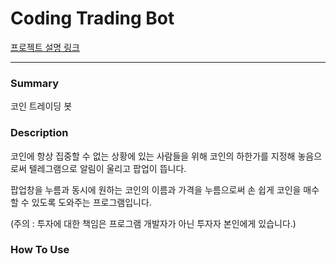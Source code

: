 # Coding Trading Bot

[프로젝트 설명 링크](https://www.notion.so/632308649c88426f86483baa76538e3a)

---

### Summary

코인 트레이딩 봇

### Description

코인에 항상 집중할 수 없는 상황에 있는 사람들을 위해 코인의 하한가를 지정해 놓음으로써 텔레그램으로 알림이 울리고 팝업이 뜹니다.

팝업창을 누름과 동시에 원하는 코인의 이름과 가격을 누름으로써 손 쉽게 코인을 매수할 수 있도록 도와주는 프로그램입니다. 

(주의 : 투자에 대한 책임은 프로그램 개발자가 아닌 투자자 본인에게 있습니다.)

### How To Use

